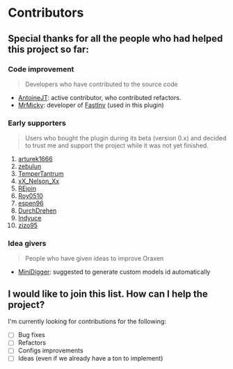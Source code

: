 # Contributors

## Special thanks for all the people who had helped this project so far:

### Code improvement
> Developers who have contributed to the source code
* [AntoineJT](https://github.com/AntoineJT): active contributor, who contributed refactors.
* [MrMicky](https://github.com/MrMicky-FR): developer of [FastInv](https://github.com/MrMicky-FR/FastInv) (used in this plugin)

### Early supporters
> Users who bought the plugin during its beta (version 0.x) and decided to trust me and support the project while it was not yet finished.
1. [arturek1666](https://www.spigotmc.org/members/arturek1666.172791/)
2. [zebulun](https://www.spigotmc.org/members/zebulun.298908/)
3. [TemperTantrum](https://www.spigotmc.org/members/tempertantrum.66354/)
4. [xX_Nelson_Xx](https://www.spigotmc.org/members/xx_nelson_xx.153894/)
5. [REjoin](https://www.spigotmc.org/members/rejoin.666599/)
6. [Roy0510](https://www.spigotmc.org/members/roy0510.139065/)
7. [espen96](https://www.spigotmc.org/members/espen96.56603/)
8. [DurchDrehen](https://www.spigotmc.org/members/durchdrehen.267467/)
9. [Indyuce](https://www.spigotmc.org/members/indyuce.253965/)
10. [zizo95](https://www.spigotmc.org/members/zizo95.550809/)

### Idea givers
> People who have given ideas to improve Oraxen
* [MiniDigger](https://www.spigotmc.org/members/minidigger.6039/): suggested to generate custom models id automatically

## I would like to join this list. How can I help the project?

I'm currently looking for contributions for the following:

- [ ] Bug fixes
- [ ] Refactors
- [ ] Configs improvements
- [ ] Ideas (even if we already have a ton to implement)
